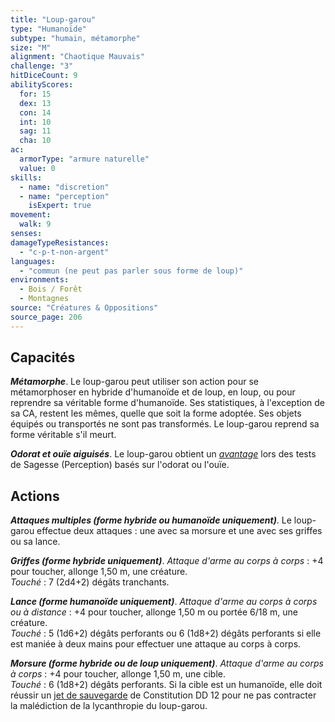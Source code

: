 ```yaml
---
title: "Loup-garou"
type: "Humanoïde"
subtype: "humain, métamorphe"
size: "M"
alignment: "Chaotique Mauvais"
challenge: "3"
hitDiceCount: 9
abilityScores:
  for: 15
  dex: 13
  con: 14
  int: 10
  sag: 11
  cha: 10
ac: 
  armorType: "armure naturelle"
  value: 0
skills: 
  - name: "discretion"
  - name: "perception"
    isExpert: true
movement: 
  walk: 9
senses: 
damageTypeResistances: 
  - "c-p-t-non-argent"
languages: 
  - "commun (ne peut pas parler sous forme de loup)"
environments:
  - Bois / Forêt
  - Montagnes
source: "Créatures & Oppositions"
source_page: 206
---
```

## Capacités
_**Métamorphe**_. Le loup-garou peut utiliser son action pour se métamorphoser en hybride d'humanoïde et de loup, en loup, ou pour reprendre sa véritable forme d'humanoïde. Ses statistiques, à l'exception de sa CA, restent les mêmes, quelle que soit la forme adoptée. Ses objets équipés ou transportés ne sont pas transformés. Le loup-garou reprend sa forme véritable s'il meurt.

_**Odorat et ouïe aiguisés**_. Le loup-garou obtient un [_avantage_](/utiliser-les-caracteristiques/#avantage-et-desavantage) lors des tests de Sagesse (Perception) basés sur l'odorat ou l'ouïe.

## Actions
_**Attaques multiples (forme hybride ou humanoïde uniquement)**_. Le loup-garou effectue deux attaques : une avec sa morsure et une avec ses griffes ou sa lance.

_**Griffes (forme hybride uniquement)**_. _Attaque d'arme au corps à corps_ : +4 pour toucher, allonge 1,50 m, une créature.  
_Touché_ : 7 (2d4+2) dégâts tranchants.

_**Lance (forme humanoïde uniquement)**_. _Attaque d'arme au corps à corps ou à distance_ : +4 pour toucher, allonge 1,50 m ou portée 6/18 m, une créature.  
_Touché_ : 5 (1d6+2) dégâts perforants ou 6 (1d8+2) dégâts perforants si elle est maniée à deux mains pour effectuer une attaque au corps à corps.

_**Morsure (forme hybride ou de loup uniquement)**_. _Attaque d'arme au corps à corps_ : +4 pour toucher, allonge 1,50 m, une cible.  
_Touché_ : 6 (1d8+2) dégâts perforants. Si la cible est un humanoïde, elle doit réussir un [jet de sauvegarde](/utiliser-les-caracteristiques#jets-de-sauvegarde) de Constitution DD 12 pour ne pas contracter la malédiction de la lycanthropie du loup-garou.
